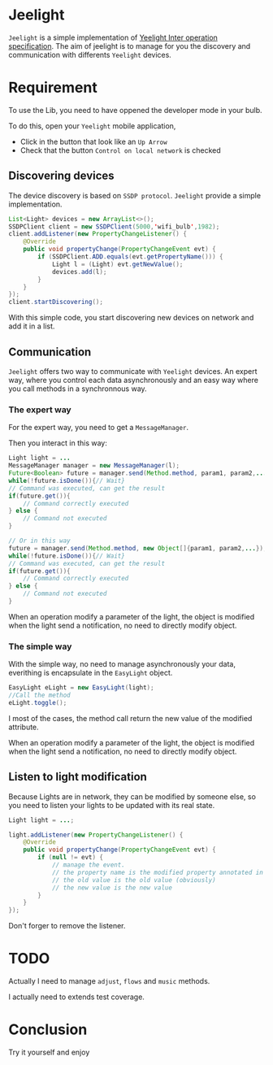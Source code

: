# Jeelight

`Jeelight` is a simple implementation of [Yeelight Inter operation specification](https://www.yeelight.com/download/Yeelight_Inter-Operation_Spec.pdf).
The aim of jeelight is to manage for you the discovery and communication with differents `Yeelight` devices.

# Requirement

To use the Lib, you need to have oppened the developer mode in your bulb.

To do this, open your `Yeelight` mobile application,

- Click in the button that look like an `Up Arrow`
- Check that the button `Control on local network` is checked

## Discovering devices

The device discovery is based on `SSDP protocol`. 
`Jeelight` provide a simple implementation.

```java
List<Light> devices = new ArrayList<>();
SSDPClient client = new SSDPClient(5000,'wifi_bulb',1982);
client.addListener(new PropertyChangeListener() {
	@Override
	public void propertyChange(PropertyChangeEvent evt) {
		if (SSDPClient.ADD.equals(evt.getPropertyName())) {
			Light l = (Light) evt.getNewValue();
			devices.add(l);					
		}
	}
});
client.startDiscovering();
```

With this simple code, you start discovering new devices on network and add it in a list.

## Communication

`Jeelight` offers two way to communicate with `Yeelight` devices. An expert way, where you control each data asynchronously and an easy way where you call methods in a synchronnous way.

### The expert way

For the expert way, you need to get a `MessageManager`.

Then you interact in this way:

```java
Light light = ...
MessageManager manager = new MessageManager(l);
Future<Boolean> future = manager.send(Method.method, param1, param2,...);
while(!future.isDone()){// Wait}
// Command was executed, can get the result
if(future.get()){
	// Command correctly executed
} else {
	// Command not executed
}

// Or in this way
future = manager.send(Method.method, new Object[]{param1, param2,...});
while(!future.isDone()){// Wait}
// Command was executed, can get the result
if(future.get()){
	// Command correctly executed
} else {
	// Command not executed
}
```

When an operation modify a parameter of the light, the object is modified when the light send a notification, no need to directly modify object.

### The simple way

With the simple way, no need to manage asynchronously your data, everithing is encapsulate in the `EasyLight` object.

```java
EasyLight eLight = new EasyLight(light);
//Call the method
eLight.toggle();
```
 I most of the cases, the method call return the new value of the modified attribute.
 
When an operation modify a parameter of the light, the object is modified when the light send a notification, no need to directly modify object.
 
## Listen to light modification
 
Because Lights are in network, they can be modified by someone else, so you need to listen your lights to be updated with its real state.

```java
Light light = ...;

light.addListener(new PropertyChangeListener() {
	@Override
	public void propertyChange(PropertyChangeEvent evt) {
		if (null != evt) {
			// manage the event.
			// the property name is the modified property annotated in the Light object
			// the old value is the old value (obviously)
			// the new value is the new value
		}
	}
});
```

Don't forger to remove the listener.

# TODO

Actually I need to manage `adjust`, `flows` and `music` methods.

I actually need to extends test coverage.

# Conclusion
Try it yourself and enjoy